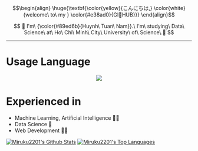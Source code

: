 $$\begin{align}
\huge{\textbf{\color{yellow}{こんにちは,} \color{white}{welcome\ to\ my } \color{#e38ad0}{GI🐥HUB}}}
\end{align}$$

$$
🎄 I'm\ {\color{#89ed6b}{Huynh\ Tuan\ Nam}}.\ I'm\ studying\ Data\ Science\ at\ Ho\ Chi\ Minh\ City\ University\ of\ Science\.🎄
$$

---

# Usage Language 

<p align="center">
  <a href="https://skillicons.dev">
    <img src="https://skillicons.dev/icons?i=python,cpp,js,html,css,react" />
  </a>
</p>

# Experienced in
+ Machine Learning, Artificial Intelligence 🤖🐍
+ Data Science 🔭
+ Web Development 🧑‍💻

<a href="https://github.com/Miruku2201/github-readme-stats"><img alt="Miruku2201's Github Stats" src="https://github-readme-stats.vercel.app/api?username=Miruku2201&show_icons=true&theme=react&hide_border=true&bg_color=0D1117" /></a>
  <a href="https://github.com/Miruku2201/github-readme-stats"><img alt="Miruku2201's Top Languages" src="https://github-readme-stats.vercel.app/api/top-langs/?username=Miruku2201&layout=compact&theme=react&hide_border=true&bg_color=0D1117" alt="Miruku2201" /></a>

